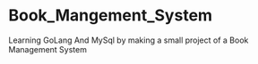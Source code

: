 # Book_Mangement_System
Learning GoLang And MySql by making a small project of a Book Management System

